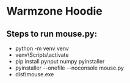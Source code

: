 # Warmzone Hoodie

## Steps to run mouse.py:
- python -m venv venv
- venv\Scripts\activate
- pip install pynput numpy pyinstaller
- pyinstaller --onefile --noconsole mouse.py
- dist\mouse.exe
